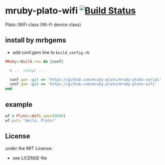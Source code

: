 # mruby-plato-wifi   [![Build Status](https://travis-ci.org/mruby-plato/mruby-plato-wifi.svg?branch=master)](https://travis-ci.org/mruby-plato/mruby-plato-wifi)
Plato::WiFi class (Wi-Fi device class)
## install by mrbgems
- add conf.gem line to `build_config.rb`

```ruby
MRuby::Build.new do |conf|

  # ... (snip) ...

  conf.gem :git => 'https://github.com/mruby-plato/mruby-plato-serial'
  conf.gem :git => 'https://github.com/mruby-plato/mruby-plato-wifi'
end
```

## example
```ruby
wf = Plato::WiFi.open(9600)
wf.puts "Hello, Plato!"
```

## License
under the MIT License:
- see LICENSE file
